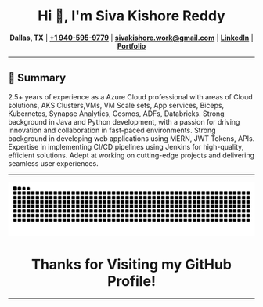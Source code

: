 <div align="center">

# Hi 👋, I'm Siva Kishore Reddy  

**Dallas, TX** | **[+1 940-595-9779](https://api.whatsapp.com/send/?phone=%2B19405959779&text&app_absent=1)** | **[sivakishore.work@gmail.com](mailto:sivakishore.work@gmail.com)** | **[LinkedIn](https://www.linkedin.com/in/sivakishorereddy/)** | **[Portfolio](https://sivakishorereddy.onrender.com/)**

</div>

---

## 💼 **Summary**  
2.5+ years of experience as a Azure Cloud professional with areas of Cloud solutions, AKS Clusters,VMs, VM Scale sets, App
services, Biceps, Kubernetes, Synapse Analytics, Cosmos, ADFs, Databricks. Strong background in Java and Python development,
with a passion for driving innovation and collaboration in fast-paced environments. Strong background in developing web
applications using MERN, JWT Tokens, APIs. Expertise in implementing CI/CD pipelines using Jenkins for high-quality, efficient
solutions. Adept at working on cutting-edge projects and delivering seamless user experiences.  

---  

<p align="center">
<img src="https://github.com/VishwaGauravIn/VishwaGauravIn/blob/output/github-contribution-grid-snake.svg"> </a>
</p>

<h1 align="center">Thanks for Visiting my GitHub Profile!</h1>

---


